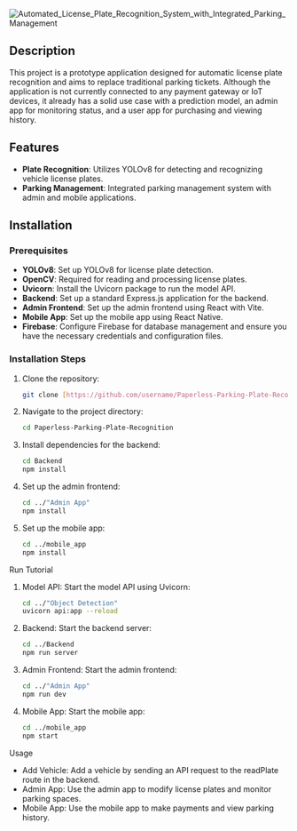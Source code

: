 
![Automated_License_Plate_Recognition_System_with_Integrated_Parking_Management](https://github.com/user-attachments/assets/80f83382-93b7-4ad4-b330-ad7e7ecd8520)

## Description
This project is a prototype application designed for automatic license plate recognition and aims to replace traditional parking tickets. Although the application is not currently connected to any payment gateway or IoT devices, it already has a solid use case with a prediction model, an admin app for monitoring status, and a user app for purchasing and viewing history.

## Features
- **Plate Recognition**: Utilizes YOLOv8 for detecting and recognizing vehicle license plates.
- **Parking Management**: Integrated parking management system with admin and mobile applications.

## Installation

### Prerequisites
- **YOLOv8**: Set up YOLOv8 for license plate detection.
- **OpenCV**: Required for reading and processing license plates.
- **Uvicorn**: Install the Uvicorn package to run the model API.
- **Backend**: Set up a standard Express.js application for the backend.
- **Admin Frontend**: Set up the admin frontend using React with Vite.
- **Mobile App**: Set up the mobile app using React Native.
- **Firebase**: Configure Firebase for database management and ensure you have the necessary credentials and configuration files.

### Installation Steps
1. Clone the repository:
   ```bash
   git clone [https://github.com/username/Paperless-Parking-Plate-Recognition.git](https://github.com/frederick542/Paperless-Parking-Plate-Recognition.git)
2. Navigate to the project directory:
    ```bash
    cd Paperless-Parking-Plate-Recognition
3. Install dependencies for the backend:
    ```bash
    cd Backend
    npm install
4. Set up the admin frontend:
    ```bash
    cd ../"Admin App"
    npm install
5. Set up the mobile app:
    ```bash
    cd ../mobile_app
    npm install
Run Tutorial
1. Model API: Start the model API using Uvicorn:
   ```bash
   cd ../"Object Detection"
   uvicorn api:app --reload
2. Backend: Start the backend server:
   ```bash
   cd ../Backend
   npm run server
3. Admin Frontend: Start the admin frontend:
   ```bash
   cd ../"Admin App"
   npm run dev
4. Mobile App: Start the mobile app:
   ```bash
   cd ../mobile_app
   npm start
Usage
* Add Vehicle: Add a vehicle by sending an API request to the readPlate route in the backend.
* Admin App: Use the admin app to modify license plates and monitor parking spaces.
* Mobile App: Use the mobile app to make payments and view parking history.
